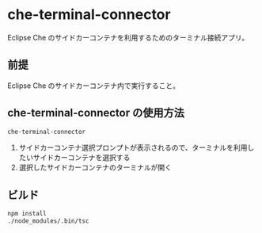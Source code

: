 # che-terminal-connector

Eclipse Che のサイドカーコンテナを利用するためのターミナル接続アプリ。

## 前提

Eclipse Che のサイドカーコンテナ内で実行すること。

## che-terminal-connector の使用方法

```sh
che-terminal-connector
```

1. サイドカーコンテナ選択プロンプトが表示されるので、ターミナルを利用したいサイドカーコンテナを選択する
2. 選択したサイドカーコンテナのターミナルが開く

## ビルド

```sh
npm install
./node_modules/.bin/tsc
```

